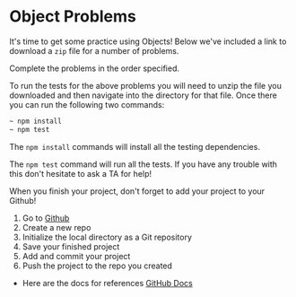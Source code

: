 # Object Problems

It's time to get some practice using Objects! Below we've included a link to
download a `zip` file for a number of problems.

Complete the problems in the order specified.

To run the tests for the above problems you will need to unzip the file you
downloaded and then navigate into the directory for that file. Once there you
can run the following two commands:

```sh
~ npm install
~ npm test
```

The `npm install` commands will install all the testing dependencies.

The `npm test` command will run all the tests. If you have any trouble with this
don't hesitate to ask a TA for help!

When you finish your project, don't forget to add your project to your Github!

  1. Go to [Github][github]
  2. Create a new repo
  3. Initialize the local directory as a Git repository
  4. Save your finished project
  5. Add and commit your project
  6. Push the project to the repo you created

- Here are the docs for references [GitHub Docs][GitHub Docs]

[github]: https://github.com/
[GitHub Docs]: https://docs.github.com/en/free-pro-team@latest/github/importing-your-projects-to-github/adding-an-existing-project-to-github-using-the-command-lineg
